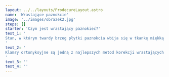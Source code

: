 ```yaml
---
layout: ../../layouts/ProdecureLayout.astro
name: 'Wrastające paznokcie'
image: '../images/obrazek2.jpg'
steps: []
starter: 'Czym jest wrastający paznokieć?'
text_1: '
Stan, w którym twardy brzeg płytki paznokcia wbija się w tkankę miękką i narusza jej ciągłość. Wywołuje to pojawienie się mechanizmów obronnych w postaci wrażliwości na dotyk, stanu zapalnego, zaczerwienienia i dolegliwości bólowych.
'
text_2: '
Klamry ortonyksyjne są jedną z najlepszych metod korekcji wrastających lub wkręcających się paznokci. Klamry najłatwiej porównać można do aparatu ortodontycznego zakładanego na zęby. Mają one za zadanie wyprostować paznokcie i przywrócić ich odpowiedni tor wzrostu. Wśród ich licznych zalet warto wymienić bezbolesny proces aplikacji oraz skuteczne niwelowanie bólu – dolegliwości bólowe ustępują często już po pierwszym założeniu klamry na paznokieć. Dodatkowo klamry nie przeszkadzają w normalnym funkcjonowaniu. Można swobodnie chodzić, a nawet uprawiać sport.
'
text_3: ''
text_4: ''
---
```

